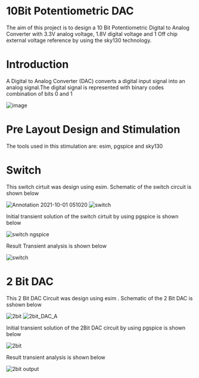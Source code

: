 # 10Bit Potentiometric DAC
The aim of this project is to design a 10 Bit Potentiometric Digital to Analog Converter with 3.3V analog voltage, 1.8V digital voltage and 1 Off chip external voltage reference by using the sky130 technology.
# Introduction
A Digital to Analog Converter (DAC) converts a digital input signal into an analog signal.The digital signal is represented with binary codes combination of bits 0 and 1




![image](https://user-images.githubusercontent.com/91695207/135533686-c5abc1ed-ee8c-4bd8-aaae-a071743164d3.png)










# Pre Layout Design and Stimulation
The tools used in this stimulation are:
  esim, pgspice and sky130
      
# Switch
This switch cirtuit was design using esim. Schematic of the switch circuit is shown below

![Annotation 2021-10-01 051020](https://user-images.githubusercontent.com/91695207/135614528-86804e4e-246a-4323-aa27-5d8ddaf5a52b.png)
![switch](https://user-images.githubusercontent.com/91695207/135524504-b4756f01-8489-4ce8-a2c8-2a7b96b5e1fc.png)

Initial transient solution of the switch cirtuit by using pgspice is shown below

![switch ngspice](https://user-images.githubusercontent.com/91695207/135527470-a66a8e56-fdad-45a8-813e-41e30389ffe1.png)

Result Transient analysis is shown below

![switch](https://user-images.githubusercontent.com/91695207/135615926-bbc95419-a63b-407c-8b47-30ea61c58650.png)


# 2 Bit DAC
This 2 Bit DAC Circuit was design using esim .  Schematic of the 2 Bit DAC is sshown below

![2bit](https://user-images.githubusercontent.com/91695207/135616348-90096ddc-b37e-4f99-813e-12200c9383c8.png)
![2bit_DAC_A](https://user-images.githubusercontent.com/91695207/135530642-d72cdb4c-1b25-4428-a0bb-97ccf9ca67cb.png)


 Initial transient solution of the 2Bit DAC circuit by using pgspice is shown below
 
 ![2bit](https://user-images.githubusercontent.com/91695207/135531858-a65cd5e3-02c8-4fbf-9440-717465cea8bb.png)


Result transient analysis is shown below

![2bit output](https://user-images.githubusercontent.com/91695207/135616389-8782ba56-1b99-41f1-8155-1b447f0d04be.png)

